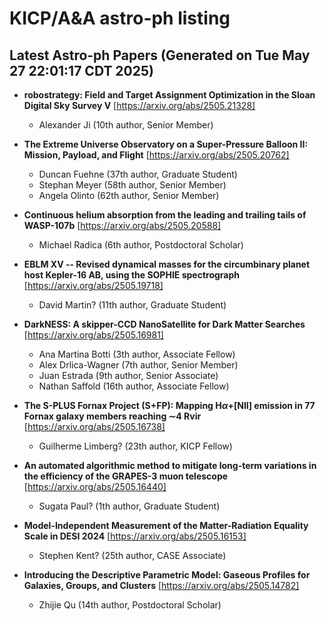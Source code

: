 # KICP/A&A astro-ph listing

## Latest Astro-ph Papers (Generated on Tue May 27 22:01:17 CDT 2025)

- **robostrategy: Field and Target Assignment Optimization in the Sloan Digital Sky Survey V**
[https://arxiv.org/abs/2505.21328]
  + Alexander Ji (10th author, Senior Member)

- **The Extreme Universe Observatory on a Super-Pressure Balloon II: Mission, Payload, and Flight**
[https://arxiv.org/abs/2505.20762]
  + Duncan Fuehne (37th author, Graduate Student)
  + Stephan Meyer (58th author, Senior Member)
  + Angela Olinto (62th author, Senior Member)

- **Continuous helium absorption from the leading and trailing tails of WASP-107b**
[https://arxiv.org/abs/2505.20588]
  + Michael Radica (6th author, Postdoctoral Scholar)

- **EBLM XV -- Revised dynamical masses for the circumbinary planet host Kepler-16 AB, using the SOPHIE spectrograph**
[https://arxiv.org/abs/2505.19718]
  + David Martin? (11th author, Graduate Student)

- **DarkNESS: A skipper-CCD NanoSatellite for Dark Matter Searches**
[https://arxiv.org/abs/2505.16981]
  + Ana Martina Botti (3th author, Associate Fellow)
  + Alex Drlica-Wagner (7th author, Senior Member)
  + Juan  Estrada (9th author, Senior Associate)
  + Nathan Saffold (16th author, Associate Fellow)

- **The S-PLUS Fornax Project (S+FP): Mapping H$α$+[NII] emission in 77 Fornax galaxy members reaching $\sim$4 Rvir**
[https://arxiv.org/abs/2505.16738]
  + Guilherme Limberg? (23th author, KICP Fellow)

- **An automated algorithmic method to mitigate long-term variations in the efficiency of the GRAPES-3 muon telescope**
[https://arxiv.org/abs/2505.16440]
  + Sugata Paul? (1th author, Graduate Student)

- **Model-Independent Measurement of the Matter-Radiation Equality Scale in DESI 2024**
[https://arxiv.org/abs/2505.16153]
  + Stephen Kent? (25th author, CASE Associate)

- **Introducing the Descriptive Parametric Model: Gaseous Profiles for Galaxies, Groups, and Clusters**
[https://arxiv.org/abs/2505.14782]
  + Zhijie Qu (14th author, Postdoctoral Scholar)

